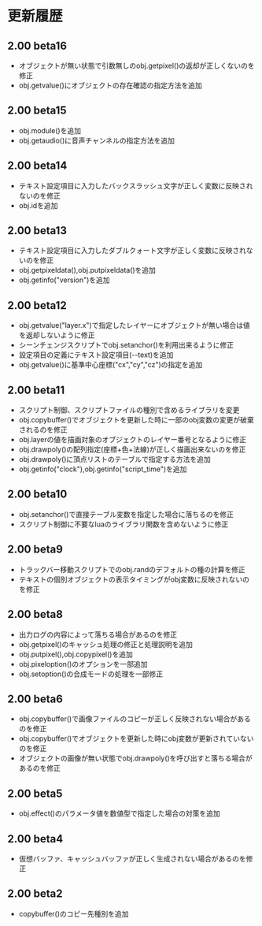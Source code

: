# 更新履歴

## 2.00 beta16 <Badge text='2025/10/19' />

- オブジェクトが無い状態で引数無しのobj.getpixel()の返却が正しくないのを修正
- obj.getvalue()にオブジェクトの存在確認の指定方法を追加

## 2.00 beta15 <Badge text='2025/10/12' />

- obj.module()を追加
- obj.getaudio()に音声チャンネルの指定方法を追加

## 2.00 beta14 <Badge text='2025/10/5' />

- テキスト設定項目に入力したバックスラッシュ文字が正しく変数に反映されないのを修正
- obj.idを追加

## 2.00 beta13 <Badge text='2025/9/27' />

- テキスト設定項目に入力したダブルクォート文字が正しく変数に反映されないのを修正
- obj.getpixeldata(),obj.putpixeldata()を追加
- obj.getinfo("version")を追加

## 2.00 beta12 <Badge text='2025/9/21' />

- obj.getvalue("layer.x")で指定したレイヤーにオブジェクトが無い場合は値を返却しないように修正
- シーンチェンジスクリプトでobj.setanchor()を利用出来るように修正
- 設定項目の定義にテキスト設定項目(--text)を追加
- obj.getvalue()に基準中心座標("cx","cy","cz")の指定を追加

## 2.00 beta11 <Badge text='2025/9/13' />

- スクリプト制御、スクリプトファイルの種別で含めるライブラリを変更
- obj.copybuffer()でオブジェクトを更新した時に一部のobj変数の変更が破棄されるのを修正
- obj.layerの値を描画対象のオブジェクトのレイヤー番号となるように修正
- obj.drawpoly()の配列指定(座標+色+法線)が正しく描画出来ないのを修正
- obj.drawpoly()に頂点リストのテーブルで指定する方法を追加
- obj.getinfo("clock"),obj.getinfo("script_time")を追加

## 2.00 beta10 <Badge text='2025/9/7' />

- obj.setanchor()で直接テーブル変数を指定した場合に落ちるのを修正
- スクリプト制御に不要なluaのライブラリ関数を含めないように修正

## 2.00 beta9 <Badge text='2025/8/30' />

- トラックバー移動スクリプトでのobj.randのデフォルトの種の計算を修正
- テキストの個別オブジェクトの表示タイミングがobj変数に反映されないのを修正

## 2.00 beta8 <Badge text='2025/8/24' />

- 出力ログの内容によって落ちる場合があるのを修正
- obj.getpixel()のキャッシュ処理の修正と処理説明を追加
- obj.putpixel(),obj.copypixel()を追加
- obj.pixeloption()のオプションを一部追加
- obj.setoption()の合成モードの処理を一部修正

## 2.00 beta6 <Badge text='2025/8/10' />

- obj.copybuffer()で画像ファイルのコピーが正しく反映されない場合があるのを修正
- obj.copybuffer()でオブジェクトを更新した時にobj変数が更新されていないのを修正
- オブジェクトの画像が無い状態でobj.drawpoly()を呼び出すと落ちる場合があるのを修正

## 2.00 beta5 <Badge text='2025/8/3' />

- obj.effect()のパラメータ値を数値型で指定した場合の対策を追加

## 2.00 beta4 <Badge text='2025/7/27' />

- 仮想バッファ、キャッシュバッファが正しく生成されない場合があるのを修正

## 2.00 beta2 <Badge text='2025/7/12' />

- copybuffer()のコピー先種別を追加
